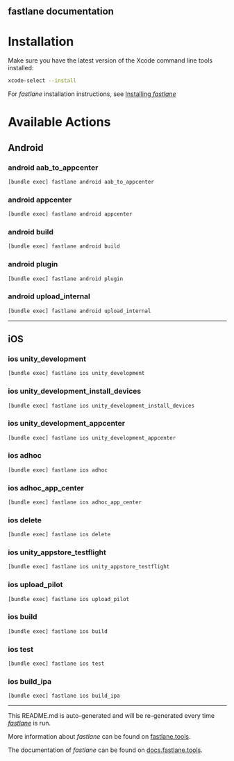 fastlane documentation
----

# Installation

Make sure you have the latest version of the Xcode command line tools installed:

```sh
xcode-select --install
```

For _fastlane_ installation instructions, see [Installing _fastlane_](https://docs.fastlane.tools/#installing-fastlane)

# Available Actions

## Android

### android aab_to_appcenter

```sh
[bundle exec] fastlane android aab_to_appcenter
```



### android appcenter

```sh
[bundle exec] fastlane android appcenter
```



### android build

```sh
[bundle exec] fastlane android build
```



### android plugin

```sh
[bundle exec] fastlane android plugin
```



### android upload_internal

```sh
[bundle exec] fastlane android upload_internal
```



----


## iOS

### ios unity_development

```sh
[bundle exec] fastlane ios unity_development
```



### ios unity_development_install_devices

```sh
[bundle exec] fastlane ios unity_development_install_devices
```



### ios unity_development_appcenter

```sh
[bundle exec] fastlane ios unity_development_appcenter
```



### ios adhoc

```sh
[bundle exec] fastlane ios adhoc
```



### ios adhoc_app_center

```sh
[bundle exec] fastlane ios adhoc_app_center
```



### ios delete

```sh
[bundle exec] fastlane ios delete
```



### ios unity_appstore_testflight

```sh
[bundle exec] fastlane ios unity_appstore_testflight
```



### ios upload_pilot

```sh
[bundle exec] fastlane ios upload_pilot
```



### ios build

```sh
[bundle exec] fastlane ios build
```



### ios test

```sh
[bundle exec] fastlane ios test
```



### ios build_ipa

```sh
[bundle exec] fastlane ios build_ipa
```



----

This README.md is auto-generated and will be re-generated every time [_fastlane_](https://fastlane.tools) is run.

More information about _fastlane_ can be found on [fastlane.tools](https://fastlane.tools).

The documentation of _fastlane_ can be found on [docs.fastlane.tools](https://docs.fastlane.tools).
